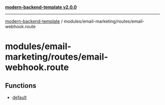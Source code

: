 [**modern-backend-template v2.0.0**](../../../../README.md)

***

[modern-backend-template](../../../../modules.md) / modules/email-marketing/routes/email-webhook.route

# modules/email-marketing/routes/email-webhook.route

## Functions

- [default](functions/default.md)
